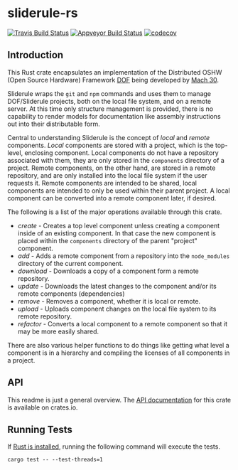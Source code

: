 # sliderule-rs

[![Travis Build Status](https://travis-ci.org/7BIndustries/sliderule-rs.svg?branch=master)](https://travis-ci.org/7BIndustries/sliderule-rs)
[![Appveyor Build Status](https://ci.appveyor.com/api/projects/status/b2cvxvvv8irflqgu/branch/master?svg=true)](https://ci.appveyor.com/project/jmwright/sliderule-rs)
[![codecov](https://codecov.io/gh/7BIndustries/sliderule-rs/branch/master/graph/badge.svg)](https://codecov.io/gh/7BIndustries/sliderule-rs)

## Introduction
This Rust crate encapsulates an implementation of the Distributed OSHW (Open Source Hardware) Framework [DOF](https://github.com/Mach30/dof) being developed by [Mach 30](http://mach30.org/).

Sliderule wraps the `git` and `npm` commands and uses them to manage DOF/Sliderule projects, both on the local file system, and on a remote server. At this time only structure management is provided, there is no capability to render models for documentation like assembly instructions out into their distributable form.

Central to understanding Sliderule is the concept of _local_ and _remote_ components. _Local_ components are stored with a project, which is the top-level, enclosing component. Local components do not have a repository associated with them, they are only stored in the `components` directory of a project. Remote components, on the other hand, are stored in a remote repository, and are only installed into the local file system if the user requests it. Remote components are intended to be shared, local components are intended to only be used within their parent project. A local component can be converted into a remote component later, if desired.

The following is a list of the major operations available through this crate.
- _create_ - Creates a top level component unless creating a component inside of an existing component. In that case the new component is placed within the `components` directory of the parent "project" component.
- _add_ - Adds a remote component from a repository into the `node_modules` directory of the current component.
- _download_ - Downloads a copy of a component form a remote repository.
- _update_ - Downloads the latest changes to the component and/or its remote components (dependencies)
- _remove_ - Removes a component, whether it is local or remote.
- _upload_ - Uploads component changes on the local file system to its remote repository.
- _refactor_ - Converts a local component to a remote component so that it may be more easily shared.

There are also various helper functions to do things like getting what level a component is in a hierarchy and compiling the licenses of all components in a project.

## API

This readme is just a general overview. The [API documentation](https://docs.rs/sliderule/0.1.0/sliderule/) for this crate is available on crates.io.

## Running Tests

If [Rust is installed](https://www.rust-lang.org/en-US/install.html), running the following command will execute the tests.
```
cargo test -- --test-threads=1
```
